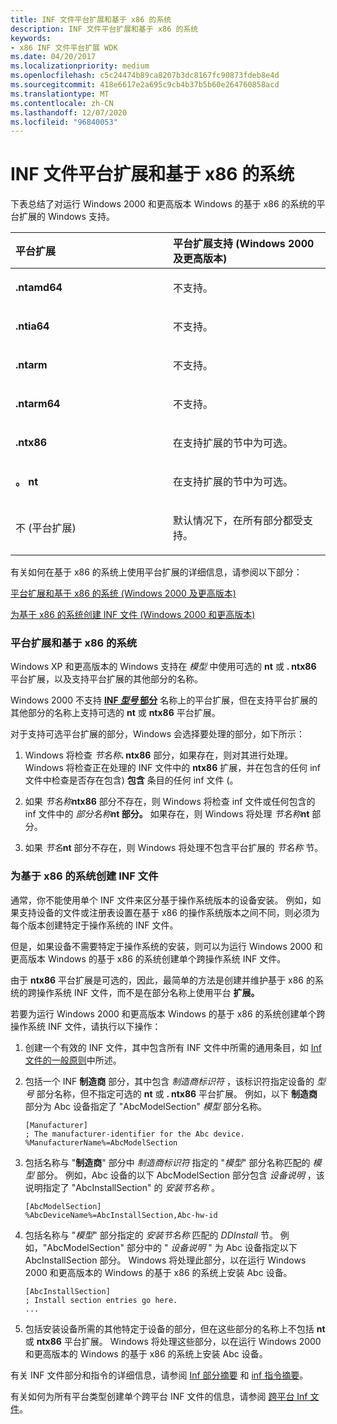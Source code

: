 ```yaml
---
title: INF 文件平台扩展和基于 x86 的系统
description: INF 文件平台扩展和基于 x86 的系统
keywords:
- x86 INF 文件平台扩展 WDK
ms.date: 04/20/2017
ms.localizationpriority: medium
ms.openlocfilehash: c5c24474b89ca8207b3dc8167fc90873fdeb8e4d
ms.sourcegitcommit: 418e6617e2a695c9cb4b37b5b60e264760858acd
ms.translationtype: MT
ms.contentlocale: zh-CN
ms.lasthandoff: 12/07/2020
ms.locfileid: "96840053"
---
```

# <a name="inf-file-platform-extensions-and-x86-based-systems"></a>INF 文件平台扩展和基于 x86 的系统


下表总结了对运行 Windows 2000 和更高版本 Windows 的基于 x86 的系统的平台扩展的 Windows 支持。

<table>
<colgroup>
<col width="50%" />
<col width="50%" />
</colgroup>
<thead>
<tr class="header">
<th align="left">平台扩展</th>
<th align="left">平台扩展支持 (Windows 2000 及更高版本) </th>
</tr>
</thead>
<tbody>
<tr class="odd">
<td align="left"><p><strong>.ntamd64</strong></p></td>
<td align="left"><p>不支持。</p></td>
</tr>
<tr class="even">
<td align="left"><p><strong>.ntia64</strong></p></td>
<td align="left"><p>不支持。</p></td>
</tr>
<tr class="odd">
<td align="left"><p><strong>.ntarm</strong></p></td>
<td align="left"><p>不支持。</p></td>
</tr>
<tr class="even">
<td align="left"><p><strong>.ntarm64</strong></p></td>
<td align="left"><p>不支持。</p></td>
</tr>
<tr class="odd">
<td align="left"><p><strong>.ntx86</strong></p></td>
<td align="left"><p>在支持扩展的节中为可选。</p></td>
</tr>
<tr class="even">
<td align="left"><p><strong>。 nt</strong></p></td>
<td align="left"><p>在支持扩展的节中为可选。</p></td>
</tr>
<tr class="odd">
<td align="left"><p>不 (平台扩展) </p></td>
<td align="left"><p>默认情况下，在所有部分都受支持。</p></td>
</tr>
</tbody>
</table>

 

有关如何在基于 x86 的系统上使用平台扩展的详细信息，请参阅以下部分：

[平台扩展和基于 x86 的系统 (Windows 2000 及更高版本) ](#platform-extensions-and-x86-based-systems--windows-2000-and-later-)

[为基于 x86 的系统创建 INF 文件 (Windows 2000 和更高版本) ](#creating-inf-files-for-x86-based-systems--windows-2000-and-later-)

### <a name="platform-extensions-and-x86-based-systems"></a><a href="" id="platform-extensions-and-x86-based-systems--windows-2000-and-later-"></a> 平台扩展和基于 x86 的系统

Windows XP 和更高版本的 Windows 支持在 *模型* 中使用可选的 **nt** 或 **. ntx86** 平台扩展，以及支持平台扩展的其他部分的名称。

Windows 2000 不支持 [**INF *型号* 部分**](inf-models-section.md) 名称上的平台扩展，但在支持平台扩展的其他部分的名称上支持可选的 **nt** 或 **ntx86** 平台扩展。

对于支持可选平台扩展的部分，Windows 会选择要处理的部分，如下所示：

1. Windows 将检查 <em>节名称</em>**. ntx86** 部分，如果存在，则对其进行处理。 Windows 将检查正在处理的 INF 文件中的 **ntx86** 扩展，并在包含的任何 inf 文件中检查是否存在包含) **包含** 条目的任何 inf 文件 (。

2. 如果 <em>节名称</em>**ntx86** 部分不存在，则 Windows 将检查 inf 文件或任何包含的 inf 文件中的 <em>部分名称</em>**nt 部分。** 如果存在，则 Windows 将处理 <em>节名称</em>**nt** 部分。

3. 如果 <em>节名</em>**nt** 部分不存在，则 Windows 将处理不包含平台扩展的 *节名称* 节。

### <a name="creating-inf-files-for-x86-based-systems"></a><a href="" id="creating-inf-files-for-x86-based-systems--windows-2000-and-later-"></a> 为基于 x86 的系统创建 INF 文件

通常，你不能使用单个 INF 文件来区分基于操作系统版本的设备安装。 例如，如果支持设备的文件或注册表设置在基于 x86 的操作系统版本之间不同，则必须为每个版本创建特定于操作系统的 INF 文件。

但是，如果设备不需要特定于操作系统的安装，则可以为运行 Windows 2000 和更高版本 Windows 的基于 x86 的系统创建单个跨操作系统 INF 文件。

由于 **ntx86** 平台扩展是可选的，因此，最简单的方法是创建并维护基于 x86 的系统的跨操作系统 INF 文件，而不是在部分名称上使用平台 **扩展。**

若要为运行 Windows 2000 和更高版本 Windows 的基于 x86 的系统创建单个跨操作系统 INF 文件，请执行以下操作：

1.  创建一个有效的 INF 文件，其中包含所有 INF 文件中所需的通用条目，如 [Inf 文件的一般原则](general-guidelines-for-inf-files.md)中所述。

2.  包括一个 INF **制造商** 部分，其中包含 *制造商标识符* ，该标识符指定设备的 *型号* 部分名称，但不指定可选的 **nt** 或 **. ntx86** 平台扩展。 例如，以下 **制造商** 部分为 Abc 设备指定了 "AbcModelSection" *模型* 部分名称。

    ```inf
    [Manufacturer]
    ; The manufacturer-identifier for the Abc device.
    %ManufacturerName%=AbcModelSection
    ```

3.  包括名称与 "**制造商**" 部分中 *制造商标识符* 指定的 "*模型*" 部分名称匹配的 *模型* 部分。 例如，Abc 设备的以下 AbcModelSection 部分包含 *设备说明* ，该说明指定了 "AbcInstallSection" 的 *安装节名称* 。

    ```inf
    [AbcModelSection]
    %AbcDeviceName%=AbcInstallSection,Abc-hw-id
    ```

4.  包括名称与 "*模型*" 部分指定的 *安装节名称* 匹配的 *DDInstall* 节。 例如，"AbcModelSection" 部分中的 " *设备说明* " 为 Abc 设备指定以下 AbcInstallSection 部分。 Windows 将处理此部分，以在运行 Windows 2000 和更高版本的 Windows 的基于 x86 的系统上安装 Abc 设备。

    ```inf
    [AbcInstallSection]
    ; Install section entries go here.
    ...
    ```

5.  包括安装设备所需的其他特定于设备的部分，但在这些部分的名称上不包括 **nt** 或 **ntx86** 平台扩展。 Windows 将处理这些部分，以在运行 Windows 2000 和更高版本的 Windows 的基于 x86 的系统上安装 Abc 设备。

有关 INF 文件部分和指令的详细信息，请参阅 [Inf 部分摘要](summary-of-inf-sections.md) 和 [inf 指令摘要](summary-of-inf-directives.md)。

有关如何为所有平台类型创建单个跨平台 INF 文件的信息，请参阅 [跨平台 Inf 文件](cross-platform-inf-files.md)。

 

 





